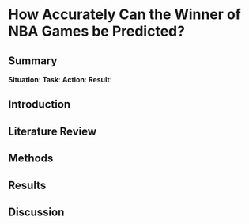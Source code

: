 # How Accurately Can the Winner of NBA Games be Predicted?

## Summary

**Situation**:
**Task**:
**Action**:
**Result**:

## Introduction

## Literature Review

## Methods

## Results

## Discussion
